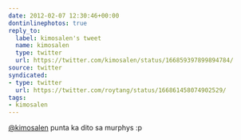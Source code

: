 ```yaml
---
date: 2012-02-07 12:30:46+00:00
dontinlinephotos: true
reply_to:
  label: kimosalen's tweet
  name: kimosalen
  type: twitter
  url: https://twitter.com/kimosalen/status/166859397899894784/
source: twitter
syndicated:
- type: twitter
  url: https://twitter.com/roytang/status/166861458074902529/
tags:
- kimosalen
---
```


[@kimosalen](https://twitter.com/kimosalen/) punta ka dito sa murphys :p